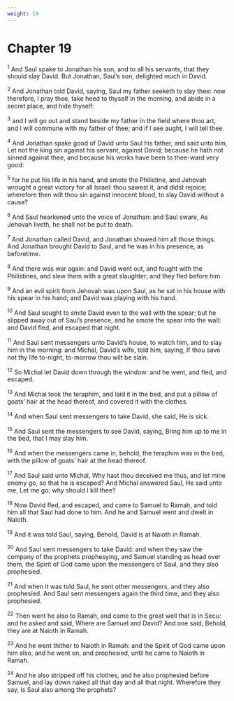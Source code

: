 ```yaml
---
weight: 19
---
```


# Chapter 19

<sup>1</sup> And Saul spake to Jonathan his son, and to all his servants, that they should slay David. But Jonathan, Saul’s son, delighted much in David. 

<sup>2</sup> And Jonathan told David, saying, Saul my father seeketh to slay thee: now therefore, I pray thee, take heed to thyself in the morning, and abide in a secret place, and hide thyself: 

<sup>3</sup> and I will go out and stand beside my father in the field where thou art, and I will commune with my father of thee; and if I see aught, I will tell thee. 

<sup>4</sup> And Jonathan spake good of David unto Saul his father, and said unto him, Let not the king sin against his servant, against David; because he hath not sinned against thee, and because his works have been to thee-ward very good: 

<sup>5</sup> for he put his life in his hand, and smote the Philistine, and Jehovah wrought a great victory for all Israel: thou sawest it, and didst rejoice; wherefore then wilt thou sin against innocent blood, to slay David without a cause? 

<sup>6</sup> And Saul hearkened unto the voice of Jonathan: and Saul sware, As Jehovah liveth, he shall not be put to death. 

<sup>7</sup> And Jonathan called David, and Jonathan showed him all those things. And Jonathan brought David to Saul, and he was in his presence, as beforetime. 

<sup>8</sup> And there was war again: and David went out, and fought with the Philistines, and slew them with a great slaughter; and they fled before him. 

<sup>9</sup> And an evil spirit from Jehovah was upon Saul, as he sat in his house with his spear in his hand; and David was playing with his hand. 

<sup>10</sup> And Saul sought to smite David even to the wall with the spear; but he slipped away out of Saul’s presence, and he smote the spear into the wall: and David fled, and escaped that night. 

<sup>11</sup> And Saul sent messengers unto David’s house, to watch him, and to slay him in the morning: and Michal, David’s wife, told him, saying, If thou save not thy life to-night, to-morrow thou wilt be slain. 

<sup>12</sup> So Michal let David down through the window: and he went, and fled, and escaped. 

<sup>13</sup> And Michal took the teraphim, and laid it in the bed, and put a pillow of goats’ hair at the head thereof, and covered it with the clothes. 

<sup>14</sup> And when Saul sent messengers to take David, she said, He is sick. 

<sup>15</sup> And Saul sent the messengers to see David, saying, Bring him up to me in the bed, that I may slay him. 

<sup>16</sup> And when the messengers came in, behold, the teraphim was in the bed, with the pillow of goats’ hair at the head thereof. 

<sup>17</sup> And Saul said unto Michal, Why hast thou deceived me thus, and let mine enemy go, so that he is escaped? And Michal answered Saul, He said unto me, Let me go; why should I kill thee? 

<sup>18</sup> Now David fled, and escaped, and came to Samuel to Ramah, and told him all that Saul had done to him. And he and Samuel went and dwelt in Naioth. 

<sup>19</sup> And it was told Saul, saying, Behold, David is at Naioth in Ramah. 

<sup>20</sup> And Saul sent messengers to take David: and when they saw the company of the prophets prophesying, and Samuel standing as head over them, the Spirit of God came upon the messengers of Saul, and they also prophesied. 

<sup>21</sup> And when it was told Saul, he sent other messengers, and they also prophesied. And Saul sent messengers again the third time, and they also prophesied. 

<sup>22</sup> Then went he also to Ramah, and came to the great well that is in Secu: and he asked and said, Where are Samuel and David? And one said, Behold, they are at Naioth in Ramah. 

<sup>23</sup> And he went thither to Naioth in Ramah: and the Spirit of God came upon him also, and he went on, and prophesied, until he came to Naioth in Ramah. 

<sup>24</sup> And he also stripped off his clothes, and he also prophesied before Samuel, and lay down naked all that day and all that night. Wherefore they say, Is Saul also among the prophets? 


